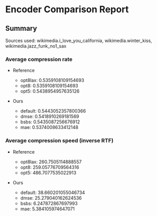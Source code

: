 
# Encoder Comparison Report

## Summary

Sources used: wikimedia.i_love_you_california, wikimedia.winter_kiss, wikimedia.jazz_funk_no1_sax

### Average compression rate

  - Reference
    - opt8lax: 0.5359108109154693
    - opt8: 0.5359108109154693
    - opt5: 0.5438954957635126

  - Ours
    - default: 0.5443052357800366
    - dmse: 0.5418910269181569
    - bsbs: 0.5435087256676912
    - mae: 0.5374008633412148


### Average compression speed (inverse RTF)
  - Reference
    - opt8lax: 260.7505114888557
    - opt8: 259.05776709564316
    - opt5: 486.7077535022913

  - Ours
    - default: 38.660201055046734
    - dmse: 25.279040162624536
    - bsbs: 6.247872867697993
    - mae: 5.384105974647071


